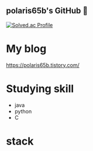 ## polaris65b's GitHub 👋

[![Solved.ac Profile](http://mazassumnida.wtf/api/v2/generate_badge?boj=polaris_seo)](https://solved.ac/polaris_seo/)

# My blog

https://polaris65b.tistory.com/

# Studying skill
- java
- python
- C

# stack

<!--
**polaris65b/polaris65b** is a ✨ _special_ ✨ repository because its `README.md` (this file) appears on your GitHub profile.

Here are some ideas to get you started:

- 🔭 I’m currently working on ...
- 🌱 I’m currently learning ...
- 👯 I’m looking to collaborate on ...
- 🤔 I’m looking for help with ...
- 💬 Ask me about ...
- 📫 How to reach me: ...
- 😄 Pronouns: ...
- ⚡ Fun fact: ...
-->
